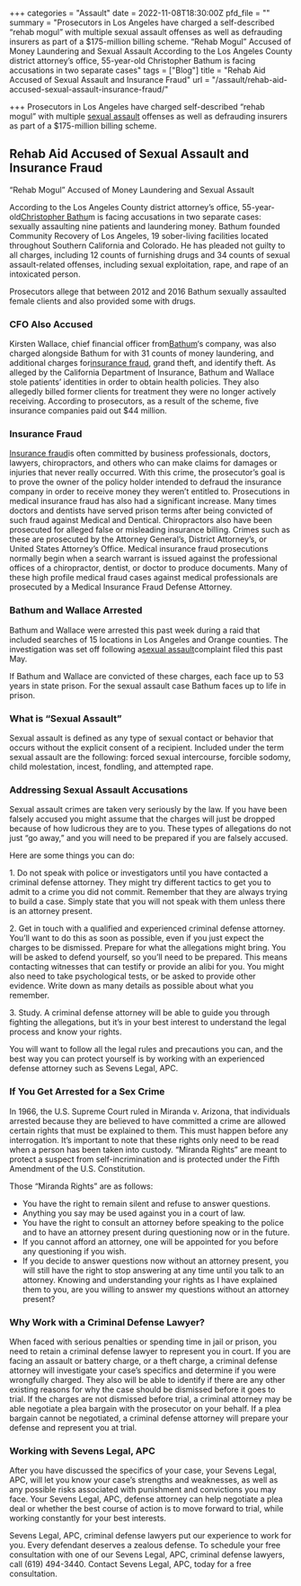 +++
categories = "Assault"
date = 2022-11-08T18:30:00Z
pfd_file = ""
summary = "Prosecutors in Los Angeles have charged a self-described “rehab mogul” with multiple sexual assault offenses as well as defrauding insurers as part of a $175-million billing scheme. “Rehab Mogul” Accused of Money Laundering and Sexual Assault According to the Los Angeles County district attorney’s office, 55-year-old Christopher Bathum is facing accusations in two separate cases"
tags = ["Blog"]
title = "Rehab Aid Accused of Sexual Assault and Insurance Fraud"
url = "/assault/rehab-aid-accused-sexual-assault-insurance-fraud/"

+++
Prosecutors in Los Angeles have charged  self-described “rehab mogul” with multiple [sexual assault](https://www.sevenslegal.com/) offenses as well as defrauding insurers as part of a $175-million billing scheme.

## Rehab Aid Accused of Sexual Assault and Insurance Fraud

“Rehab Mogul” Accused of Money Laundering and Sexual Assault

According to the Los Angeles County district attorney’s office, 55-year-old[Christopher Bathu](https://www.sevenslegal.com/)m is facing accusations in two separate cases: sexually assaulting nine patients and laundering money. Bathum founded Community Recovery of Los Angeles, 19 sober-living facilities located throughout Southern California and Colorado. He has pleaded not guilty to all charges, including 12 counts of furnishing drugs and 34 counts of sexual assault-related offenses, including sexual exploitation, rape, and rape of an intoxicated person.

Prosecutors allege that between 2012 and 2016 Bathum sexually assaulted female clients and also provided some with drugs.

### CFO Also Accused

Kirsten Wallace, chief financial officer from[Bathum](https://www.sevenslegal.com/)‘s company, was also charged alongside Bathum for with 31 counts of money laundering, and additional charges for[insurance fraud](https://www.sevenslegal.com/), grand theft, and identify theft. As alleged by the California Department of Insurance, Bathum and Wallace stole patients’ identities in order to obtain health policies. They also allegedly billed former clients for treatment they were no longer actively receiving. According to prosecutors, as a result of the scheme, five insurance companies paid out $44 million.

### Insurance Fraud

[Insurance fraud](https://www.sevenslegal.com/)is often committed by business professionals, doctors, lawyers, chiropractors, and others who can make claims for damages or injuries that never really occurred. With this crime, the prosecutor’s goal is to prove the owner of the policy holder intended to defraud the insurance company in order to receive money they weren’t entitled to. Prosecutions in medical insurance fraud has also had a significant increase. Many times doctors and dentists have served prison terms after being convicted of such fraud against Medical and Dentical. Chiropractors also have been prosecuted for alleged false or misleading insurance billing. Crimes such as these are prosecuted by the Attorney General’s, District Attorney’s, or United States Attorney’s Office. Medical insurance fraud prosecutions normally begin when a search warrant is issued against the professional offices of a chiropractor, dentist, or doctor to produce documents. Many of these high profile medical fraud cases against medical professionals are prosecuted by a Medical Insurance Fraud Defense Attorney.

### Bathum and Wallace Arrested

Bathum and Wallace were arrested this past week during a raid that included searches of 15 locations in Los Angeles and Orange counties. The investigation was set off following a[sexual assault](https://www.sevenslegal.com/)complaint filed this past May.

If Bathum and Wallace are convicted of these charges, each face up to 53 years in state prison. For the sexual assault case Bathum faces up to life in prison.

### What is “Sexual Assault”

Sexual assault is defined as any type of sexual contact or behavior that occurs without the explicit consent of a recipient. Included under the term sexual assault are the following: forced sexual intercourse, forcible sodomy, child molestation, incest, fondling, and attempted rape.

### Addressing Sexual Assault Accusations

Sexual assault crimes are taken very seriously by the law. If you have been falsely accused you might assume that the charges will just be dropped because of how ludicrous they are to you. These types of allegations do not just “go away,” and you will need to be prepared if you are falsely accused.

Here are some things you can do:

1\. Do not speak with police or investigators until you have contacted a criminal defense attorney. They might try different tactics to get you to admit to a crime you did not commit. Remember that they are always trying to build a case. Simply state that you will not speak with them unless there is an attorney present.

2\. Get in touch with a qualified and experienced criminal defense attorney. You’ll want to do this as soon as possible, even if you just expect the charges to be dismissed. Prepare for what the allegations might bring. You will be asked to defend yourself, so you’ll need to be prepared. This means contacting witnesses that can testify or provide an alibi for you. You might also need to take psychological tests, or be asked to provide other evidence. Write down as many details as possible about what you remember.

3\. Study. A criminal defense attorney will be able to guide you through fighting the allegations, but it’s in your best interest to understand the legal process and know your rights.

You will want to follow all the legal rules and precautions you can, and the best way you can protect yourself is by working with an experienced defense attorney such as Sevens Legal, APC.

### If You Get Arrested for a Sex Crime

In 1966, the U.S. Supreme Court ruled in Miranda v. Arizona, that individuals arrested because they are believed to have committed a crime are allowed certain rights that must be explained to them. This must happen before any interrogation. It’s important to note that these rights only need to be read when a person has been taken into custody. “Miranda Rights” are meant to protect a suspect from self-incrimination and is protected under the Fifth Amendment of the U.S. Constitution.

Those “Miranda Rights” are as follows:

* You have the right to remain silent and refuse to answer questions.
* Anything you say may be used against you in a court of law.
* You have the right to consult an attorney before speaking to the police and to have an attorney present during questioning now or in the future.
* If you cannot afford an attorney, one will be appointed for you before any questioning if you wish.
* If you decide to answer questions now without an attorney present, you will still have the right to stop answering at any time until you talk to an attorney. Knowing and understanding your rights as I have explained them to you, are you willing to answer my questions without an attorney present?

### Why Work with a Criminal Defense Lawyer?

When faced with serious penalties or spending time in jail or prison, you need to retain a criminal defense lawyer to represent you in court. If you are facing an assault or battery charge, or a theft charge, a criminal defense attorney will investigate your case’s specifics and determine if you were wrongfully charged. They also will be able to identify if there are any other existing reasons for why the case should be dismissed before it goes to trial. If the charges are not dismissed before trial, a criminal attorney may be able negotiate a plea bargain with the prosecutor on your behalf. If a plea bargain cannot be negotiated, a criminal defense attorney will prepare your defense and represent you at trial.

### Working with Sevens Legal, APC

After you have discussed the specifics of your case, your Sevens Legal, APC, will let you know your case’s strengths and weaknesses, as well as any possible risks associated with punishment and convictions you may face. Your Sevens Legal, APC, defense attorney can help negotiate a plea deal or whether the best course of action is to move forward to trial, while working constantly for your best interests.

Sevens Legal, APC, criminal defense lawyers put our experience to work for you. Every defendant deserves a zealous defense. To schedule your free consultation with one of our Sevens Legal, APC, criminal defense lawyers, call (619) 494-3440. Contact Sevens Legal, APC, today for a free consultation.